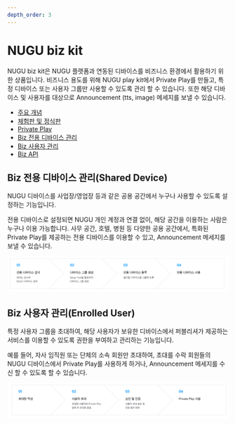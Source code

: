 ```yaml
---
depth_order: 3
---
```



# NUGU biz kit

NUGU biz kit은 NUGU 플랫폼과 연동된 디바이스를 비즈니스 환경에서 활용하기 위한 상품입니다. 비즈니스 용도를 위해 NUGU play kit에서 Private Play를 만들고, 특정 디바이스 또는 사용자 그룹만 사용할 수 있도록 관리 할 수 있습니다. 또한 해당 디바이스 및 사용자를 대상으로 Announcement (tts, image) 메세지를 보낼 수 있습니다.

* [주요 개념](./work-with-nugu-biz/nugu-biz-concept)
* [체험판 및 정식판](./work-with-nugu-biz/describebiz)
* [Private Play](./work-with-nugu-biz/private-play)
* [Biz 전용 디바이스 관리](./work-with-nugu-biz/manage-shared-device)
* [Biz 사용자 관리](./work-with-nugu-biz/manage-enrolled-user)
* [Biz API](./work-with-nugu-biz/biz-api)

## Biz 전용 디바이스 관리(Shared Device)

NUGU 디바이스를 사업장/영업장 등과 같은 공용 공간에서 누구나 사용할 수 있도록 설정하는 기능입니다.

전용 디바이스로 설정되면 NUGU 개인 계정과 연결 없이, 해당 공간을 이용하는 사람은 누구나 이용 가능합니다. 사무 공간, 호텔, 병원 등 다양한 공용 공간에서, 특화된 Private Play를 제공하는 전용 디바이스를 이용할 수 있고, Announcement 메세지를 보낼 수 있습니다.

![](./assets/images/work-with-nugu-biz-01.png)

## Biz 사용자 관리(Enrolled User)

특정 사용자 그룹을 초대하여,  해당 사용자가 보유한 디바이스에서 퍼블리셔가 제공하는 서비스를 이용할 수 있도록 권한을 부여하고 관리하는 기능입니다.

예를 들어, 자사 임직원 또는 단체의 소속 회원만 초대하여, 초대를 수락 회원들의 NUGU 디바이스에서 Private Play를 사용하게 하거나, Announcement 메세지를 수신 할 수 있도록 할 수 있습니다.

![](./assets/images/work-with-nugu-biz-02.png)



